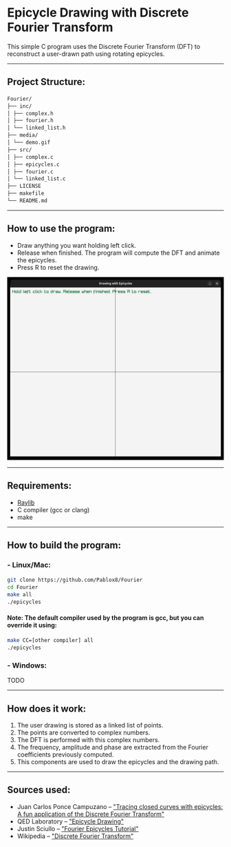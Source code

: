 # Epicycle Drawing with Discrete Fourier Transform

This simple C program uses the Discrete Fourier Transform (DFT) to reconstruct a user-drawn path using rotating epicycles.

---

## Project Structure:
```bash
Fourier/
├── inc/
│ ├── complex.h
│ ├── fourier.h
│ └── linked_list.h
├── media/
│ └── demo.gif
├── src/
│ ├── complex.c
│ ├── epicycles.c
│ ├── fourier.c
│ └── linked_list.c
├── LICENSE
├── makefile
└── README.md
```

---

## How to use the program:
- Draw anything you want holding left click.
- Release when finished. The program will compute the DFT and animate the epicycles.
- Press R to reset the drawing.

![Demo of the Program](./media/demo.gif)

---

## Requirements:
- [Raylib](https://www.raylib.com/)
- C compiler (gcc or clang)
- make

---

## How to build the program:
### - Linux/Mac:
```bash
git clone https://github.com/Pablox8/Fourier
cd Fourier
make all
./epicycles
```

#### Note: The default compiler used by the program is gcc, but you can override it using:
```bash
make CC=[other compiler] all
./epicycles
```

### - Windows:
TODO

---

## How does it work:
1. The user drawing is stored as a linked list of points.
2. The points are converted to complex numbers.
3. The DFT is performed with this complex numbers.
4. The frequency, amplitude and phase are extracted from the Fourier coefficients previously computed.
5. This components are used to draw the epicycles and the drawing path.

---

## Sources used:
- Juan Carlos Ponce Campuzano – ["Tracing closed curves with epicycles: A fun application of the Discrete Fourier Transform"](https://www.researchgate.net/publication/367046812_Tracing_closed_curves_with_epicycles_A_fun_application_of_the_Discrete_Fourier_Transform)
- QED Laboratory – ["Epicycle Drawing"](https://www.qedlaboratory.com/post/epicycledrawing/)
- Justin Sciullo – ["Fourier Epicycles Tutorial"](https://justinsciullo.com/posts/GVSU-dft/#defining-epicycles)
- Wikipedia – ["Discrete Fourier Transform"](https://en.wikipedia.org/wiki/Discrete_Fourier_transform)